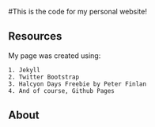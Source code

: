 #This is the code for my personal website!

## Resources

My page was created using:
	
	1. Jekyll
	2. Twitter Bootstrap
	3. Halcyon Days Freebie by Peter Finlan
	4. And of course, Github Pages

## About

